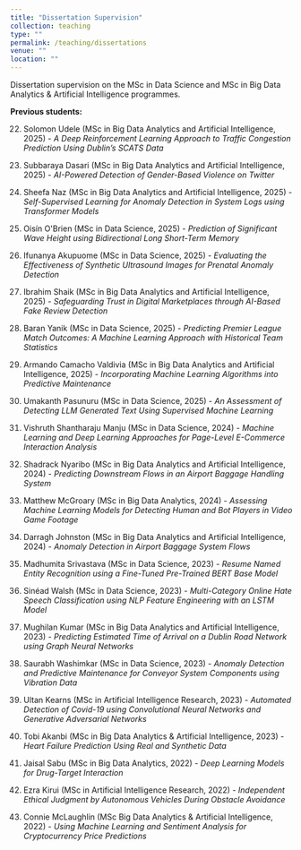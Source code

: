 ```yaml
---
title: "Dissertation Supervision"
collection: teaching
type: ""
permalink: /teaching/dissertations
venue: ""
location: ""
---
```


Dissertation supervision on the MSc in Data Science and MSc in Big Data Analytics & Artificial Intelligence programmes.

**Previous students:**

22. Solomon Udele (MSc in Big Data Analytics and Artificial Intelligence, 2025) - _A Deep Reinforcement Learning Approach to Traffic Congestion Prediction Using Dublin’s SCATS Data_

21. Subbaraya Dasari (MSc in Big Data Analytics and Artificial Intelligence, 2025) - _AI-Powered Detection of Gender-Based Violence on Twitter_

20. Sheefa Naz (MSc in Big Data Analytics and Artificial Intelligence, 2025) - _Self-Supervised Learning for Anomaly Detection in System Logs using Transformer Models_

19. Oisín O'Brien (MSc in Data Science, 2025) - _Prediction of Significant Wave Height using Bidirectional Long Short-Term Memory_

18. Ifunanya Akupuome (MSc in Data Science, 2025) - _Evaluating the Effectiveness of Synthetic Ultrasound Images for Prenatal Anomaly Detection_

17. Ibrahim Shaik (MSc in Big Data Analytics and Artificial Intelligence, 2025) - _Safeguarding Trust in Digital Marketplaces through AI-Based Fake Review Detection_

16. Baran Yanik (MSc in Data Science, 2025) - _Predicting Premier League Match Outcomes: A Machine Learning Approach with Historical Team Statistics_

15. Armando Camacho Valdivia (MSc in Big Data Analytics and Artificial Intelligence, 2025) - _Incorporating Machine Learning Algorithms into Predictive Maintenance_

14. Umakanth Pasunuru (MSc in Data Science, 2025) - _An Assessment of Detecting LLM Generated Text Using Supervised Machine Learning_

13. Vishruth Shantharaju Manju (MSc in Data Science, 2024) - _Machine Learning and Deep Learning Approaches for Page-Level E-Commerce Interaction Analysis_

12. Shadrack Nyaribo (MSc in Big Data Analytics and Artificial Intelligence, 2024) - _Predicting Downstream Flows in an Airport Baggage Handling System_

11. Matthew McGroary (MSc in Big Data Analytics, 2024) - _Assessing Machine Learning Models for Detecting Human and Bot Players in Video Game Footage_
  
10. Darragh Johnston (MSc in Big Data Analytics and Artificial Intelligence, 2024) - _Anomaly Detection in Airport Baggage System Flows_

9. Madhumita Srivastava (MSc in Data Science, 2023) - _Resume Named Entity Recognition using a Fine-Tuned Pre-Trained BERT Base Model_

8. Sinéad Walsh (MSc in Data Science, 2023) - _Multi-Category Online Hate Speech Classification using NLP Feature Engineering with an LSTM Model_

7. Mughilan Kumar (MSc in Big Data Analytics and Artificial Intelligence, 2023) - _Predicting Estimated Time of Arrival on a Dublin Road Network using Graph Neural Networks_

6. Saurabh Washimkar (MSc in Data Science, 2023) - _Anomaly Detection and Predictive Maintenance for Conveyor System Components using Vibration Data_

5. Ultan Kearns (MSc in Artificial Intelligence Research, 2023) - _Automated Detection of Covid-19 using Convolutional Neural Networks and Generative Adversarial Networks_

4. Tobi Akanbi (MSc in Big Data Analytics & Artificial Intelligence, 2023) - _Heart Failure Prediction Using Real and Synthetic Data_

3. Jaisal Sabu (MSc in Big Data Analytics, 2022) - _Deep Learning Models for Drug-Target Interaction_

2. Ezra Kirui (MSc in Artificial Intelligence Research, 2022) - _Independent Ethical Judgment by Autonomous Vehicles During Obstacle Avoidance_

1. Connie McLaughlin (MSc Big Data Analytics & Artificial Intelligence, 2022) - _Using Machine Learning and Sentiment Analysis for Cryptocurrency Price Predictions_
